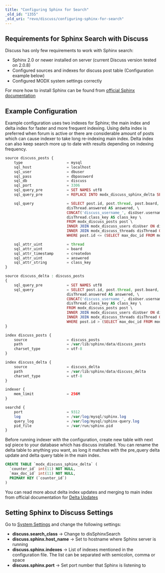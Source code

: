 ```yaml
---
title: "Configuring Sphinx for Search"
_old_id: "1355"
_old_uri: "revo/discuss/configuring-sphinx-for-search"
---
```


## Requirements for Sphinx Search with Discuss

Discuss has only few requirements to work with Sphinx search:

- Sphinx 2.0 or newer installed on server (current Discuss version tested on 2.0.8)
- Configured sources and indexes for discuss post table (Configuration example below)
- Configured MODX system settings correctly

For more how to install Sphinx can be found from [official Sphinx documentation](http://sphinxsearch.com/docs/)

## Example Configuration

Example configuration uses two indexes for Sphinx; the main index and delta index for faster and more frequent indexing. Using delta index is preferred when forum is active or there are considerable amount of posts which can cause indexer to take long re-indexing main index. Delta index can also keep search more up to date with results depending on indexing frequency.

``` php
source discuss_posts {
    type                    = mysql
    sql_host                = localhost
    sql_user                = dbuser
    sql_pass                = dbpassword
    sql_db                  = discuss
    sql_port                = 3306
    sql_query_pre           = SET NAMES utf8
    sql_query_pre           = REPLACE INTO modx_discuss_sphinx_delta SELECT 1, IF (MAX(post_first) >= MAX(post_last), MAX(post_first), MAX(post_last)) FROM modx_discuss_threads WHERE private = 0

    sql_query               = SELECT post.id, post.thread, post.board, post.title, post.message, UNIX_TIMESTAMP(post.createdon) AS createdon, \
                            disThread.answered AS answered, \
                            CONCAT('discuss_username_', disUser.username) AS username, CONCAT('discuss_user_id_', post.author) AS userid, \
                            disThread.class_key AS class_key \
                            FROM modx_discuss_posts post \
                            INNER JOIN modx_discuss_users disUser ON disUser.id = post.author \
                            INNER JOIN modx_discuss_threads disThread ON disThread.id = post.thread \
                            WHERE post.id <= (SELECT max_doc_id FROM modx_discuss_sphinx_delta WHERE counter_id = 1) AND disThread.private = 0

    sql_attr_uint           = thread
    sql_attr_uint           = board
    sql_attr_timestamp      = createdon
    sql_attr_uint           = answered
    sql_attr_string         = class_key
}

source discuss_delta : discuss_posts
{
    sql_query_pre           = SET NAMES utf8
    sql_query               = SELECT post.id, post.thread, post.board, post.title, post.message, UNIX_TIMESTAMP(post.createdon) AS createdon, \
                            disThread.answered AS answered, \
                            CONCAT('discuss_username_', disUser.username) AS username, CONCAT('discuss_user_id_', post.author) AS userid, \
                            disThread.class_key AS class_key \
                            FROM modx_discuss_posts post \
                            INNER JOIN modx_discuss_users disUser ON disUser.id = post.author \
                            INNER JOIN modx_discuss_threads disThread ON disThread.id = post.thread \
                            WHERE post.id > (SELECT max_doc_id FROM modx_discuss_sphinx_delta WHERE counter_id = 1) AND disThread.private = 0
}

index discuss_posts {
    source                  = discuss_posts
    path                    = /var/lib/sphinx/data/discuss_posts
    charset_type            = utf-8
}

index discuss_delta {
    source                  = discuss_delta
    path                    = /var/lib/sphinx/data/discuss_delta
    charset_type            = utf-8
}

indexer {
    mem_limit               = 256M
}

searchd {
    port                    = 9312
    log                     = /var/log/mysql/sphinx.log
    query_log               = /var/log/mysql/sphinx-query.log
    pid_file                = /var/run/sphinx.pid
}
```

Before running indexer with the configuration, create new table with next sql piece to your database which has discuss installed. You can rename the delta table to anything you want, as long it matches with the pre\_query delta update and delta query table in the main index.

``` sql
CREATE TABLE `modx_discuss_sphinx_delta` (
  `counter_id` int(11) NOT NULL,
  `max_doc_id` int(11) NOT NULL,
  PRIMARY KEY (`counter_id`)
)
```

You can read more about delta index updates and merging to main index from official documentation for [Delta Updates](http://sphinxsearch.com/docs/manual-2.0.8.html#delta-updates)

## Setting Sphinx to Discuss Settings

Go to [System Settings](building-sites/settings "System Settings") and change the following settings:

- **discuss.search\_class** -> Change to disSphinxSearch
- **discuss.sphinx.host\_name** -> Set to hostname where Sphinx server is running
- **discuss.sphinx.indexes** -> List of indexes mentioned in the configuration file. The list can be separated with semicolon, comma or space
- **discuss.sphinx.port** -> Set port number that Sphinx is listening to
